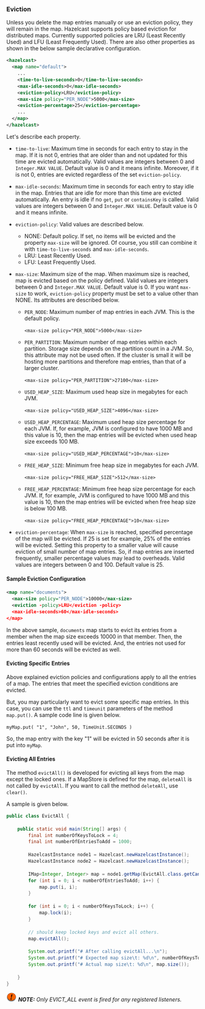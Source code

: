 
### Eviction

Unless you delete the map entries manually or use an eviction policy, they will remain in the map. Hazelcast supports policy based eviction for distributed maps. Currently supported policies are LRU (Least Recently Used) and LFU (Least Frequently Used). There are also other properties as shown in the below sample declarative configuration. 

```xml
<hazelcast>
  <map name="default">
    ...
    <time-to-live-seconds>0</time-to-live-seconds>
    <max-idle-seconds>0</max-idle-seconds>
    <eviction-policy>LRU</eviction-policy>
    <max-size policy="PER_NODE">5000</max-size>
    <eviction-percentage>25</eviction-percentage>
    ...
  </map>
</hazelcast>
```

Let's describe each property. 

-	`time-to-live`: Maximum time in seconds for each entry to stay in the map. If it is not 0, entries that are older than and not updated for this time are evicted automatically. Valid values are integers between 0 and `Integer.MAX VALUE`. Default value is 0 and it means infinite. Moreover, if it is not 0, entries are evicted regardless of the set `eviction-policy`.  
-	`max-idle-seconds`: Maximum time in seconds for each entry to stay idle in the map. Entries that are idle for more than this time are evicted automatically. An entry is idle if no `get`, `put` or `containsKey` is called. Valid values are integers between 0 and `Integer.MAX VALUE`. Default value is 0 and it means infinite.
-	`eviction-policy`: Valid values are described below.
	- NONE: Default policy. If set, no items will be evicted and the property `max-size` will be ignored.  Of course, you still can combine it with `time-to-live-seconds` and `max-idle-seconds`.
	- LRU: Least Recently Used.
	- LFU: Least Frequently Used.	

-	`max-size`: Maximum size of the map. When maximum size is reached, map is evicted based on the policy defined. Valid values are integers between 0 and `Integer.MAX VALUE`. Default value is 0. If you want `max-size` to work, `eviction-policy` property must be set to a value other than NONE. Its attributes are described below.
	- `PER_NODE`: Maximum number of map entries in each JVM. This is the default policy.	
	
		`<max-size policy="PER_NODE">5000</max-size>`
		
	- `PER_PARTITION`: Maximum number of map entries within each partition. Storage size depends on the partition count in a JVM. So, this attribute may not be used often. If the cluster is small it will be hosting more partitions and therefore map entries, than that of a larger cluster.
	
		`<max-size policy="PER_PARTITION">27100</max-size>`

	- `USED_HEAP_SIZE`: Maximum used heap size in megabytes for each JVM.
	
		`<max-size policy="USED_HEAP_SIZE">4096</max-size>`

	- `USED_HEAP_PERCENTAGE`: Maximum used heap size percentage for each JVM. If, for example, JVM is configured to have 1000 MB and this value is 10, then the map entries will be evicted when used heap size exceeds 100 MB.
	
		`<max-size policy="USED_HEAP_PERCENTAGE">10</max-size>`

	- `FREE_HEAP_SIZE`: Minimum free heap size in megabytes for each JVM.

		`<max-size policy="FREE_HEAP_SIZE">512</max-size>`

	- `FREE_HEAP_PERCENTAGE`: Minimum free heap size percentage for each JVM. If, for example, JVM is configured to have 1000 MB and this value is 10, then the map entries will be evicted when free heap size is below 100 MB.

		`<max-size policy="FREE_HEAP_PERCENTAGE">10</max-size>`

-	`eviction-percentage`: When `max-size` is reached, specified percentage of the map will be evicted. If 25 is set for example, 25% of the entries will be evicted. Setting this property to a smaller value will cause eviction of small number of map entries. So, if map entries are inserted frequently, smaller percentage values may lead to overheads. Valid values are integers between 0 and 100. Default value is 25.


#### Sample Eviction Configuration


```xml
<map name="documents">
  <max-size policy="PER_NODE">10000</max-size>
  <eviction -policy>LRU</eviction -policy> 
  <max-idle-seconds>60</max-idle-seconds>
</map>
```

In the above sample, `documents` map starts to evict its entries from a member when the map size exceeds 10000 in that member. Then, the entries least recently used will be evicted. And, the entries not used for more than 60 seconds will be evicted as well.


#### Evicting Specific Entries


Above explained eviction policies and configurations apply to all the entries of a map. The entries that meet the specified eviction conditions are evicted.


But, you may particularly want to evict some specific map entries.  In this case, you can use the `ttl` and `timeunit` parameters of the method `map.put()`. A sample code line is given below.

`myMap.put( "1", "John", 50, TimeUnit.SECONDS )`

So, the map entry with the key "1" will be evicted in 50 seconds after it is put into `myMap`.


#### Evicting All Entries

The method `evictAll()` is developed for evicting all keys from the map except the locked ones. If a MapStore is defined for the map, `deleteAll` is not called by `evictAll`. If you want to call the method `deleteAll`, use `clear()`. 

A sample is given below.

```java
public class EvictAll {

    public static void main(String[] args) {
        final int numberOfKeysToLock = 4;
        final int numberOfEntriesToAdd = 1000;

        HazelcastInstance node1 = Hazelcast.newHazelcastInstance();
        HazelcastInstance node2 = Hazelcast.newHazelcastInstance();

        IMap<Integer, Integer> map = node1.getMap(EvictAll.class.getCanonicalName());
        for (int i = 0; i < numberOfEntriesToAdd; i++) {
            map.put(i, i);
        }

        for (int i = 0; i < numberOfKeysToLock; i++) {
            map.lock(i);
        }

        // should keep locked keys and evict all others.
        map.evictAll();

        System.out.printf("# After calling evictAll...\n");
        System.out.printf("# Expected map size\t: %d\n", numberOfKeysToLock);
        System.out.printf("# Actual map size\t: %d\n", map.size());

    }
}
```


![image](images/NoteSmall.jpg) ***NOTE:*** *Only EVICT_ALL event is fired for any registered listeners.*
     

  

